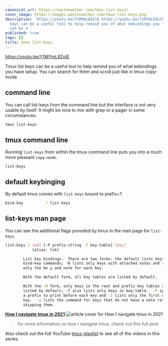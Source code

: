 ```yaml
---
canonical_url: https://waylonwalker.com/tmux-list-keys/
cover_image: https://images.waylonwalker.com/tmux-list-keys.png
description: 'https://youtu.be/Y1MYmL8ZolE https://youtu.be/Y1MYmL8ZolE Tmux list
  keys can be a useful tool to help remind you of what kebindings you Tmux list keys
  can be a '
published: true
tags: []
title: tmux list-keys
---
```


https://youtu.be/Y1MYmL8ZolE

Tmux list keys can be a useful tool to help remind you of what kebindings you have setup.  You can search for them and scroll just like in tmux copy-mode.

## command line

You can call list-keys from the command line but the interface is not very usable by itself.  It might be nice to mix with grep or a pager in some circumstances.

``` bash
tmux list-keys
```

## tmux command line

Running `list-keys` from within the tmux command line puts you into a much more pleasant `copy-mode`.

```
list-keys
```

## default keybinging

By default tmux comes with `list-keys` bound to prefix+?.

``` bash
bind-key          ? list-keys
```

## list-keys man page

You can see the additional flags provided by tmux in the man page for
`list-keys`.

``` bash
list-keys [-1aN] [-P prefix-string -T key-table] [key]
            (alias: lsk)

        List key bindings.  There are two forms: the default lists keys as
        bind-key commands; -N lists only keys with attached notes and shows
        only the ke y and note for each key.

        With the default form, all key tables are listed by default.  -T lists only keys in key-table.

        With the -N form, only keys in the root and prefix key tables are
        listed by default; -T also lists only keys in key-table.  -P specifies
        a prefix to print before each key and -1 lists only the first matching
        key.  -a lists the command for keys that do not have a note rather than
        skipping them.

```


  <div class="onelinelink-wrapper">
      <a class="onelinelink" href="https://waylonwalker.com/tmux-nav-2021/">
          <img style="float: right;" align='right' src="https://images.waylonwalker.com/tmux-nav-2021-og_250x140.png" alt="article cover for 
 How I navigate tmux in 2021
"/>
          <p><strong>
 How I navigate tmux in 2021
</strong></p>
      </a>
  </div>


> for more information on how I navigate tmux, check out this full post


Also check out the full YouTube [tmux-playlist](https://www.youtube.com/playlist?list=PLTRNG6WIHETB4reAxbWza3CZeP9KL6Bkr) to see all of the videos in this series.